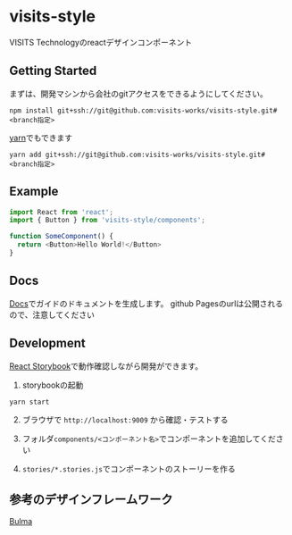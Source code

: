 # visits-style
VISITS Technologyのreactデザインコンポーネント

## Getting Started

まずは、開発マシンから会社のgitアクセスをできるようにしてください。

```
npm install git+ssh://git@github.com:visits-works/visits-style.git#<branch指定>
```

[yarn](https://yarnpkg.com/ja/)でもできます

```
yarn add git+ssh://git@github.com:visits-works/visits-style.git#<branch指定>
```

## Example

```javascript
import React from 'react';
import { Button } from 'visits-style/components';

function SomeComponent() {
  return <Button>Hello World!</Button>
}
```

## Docs

[Docs](https://github.com/pedronauck/docz)でガイドのドキュメントを生成します。
github Pagesのurlは公開されるので、注意してください

## Development

[React Storybook](https://github.com/storybooks/storybook)で動作確認しながら開発ができます。

1. storybookの起動
  ```
  yarn start
  ```
2. ブラウザで `http://localhost:9009` から確認・テストする

3. フォルダ`components/<コンポーネント名>`でコンポーネントを追加してください

4. `stories/*.stories.js`でコンポーネントのストーリーを作る


## 参考のデザインフレームワーク
[Bulma](https://bulma.io/)

